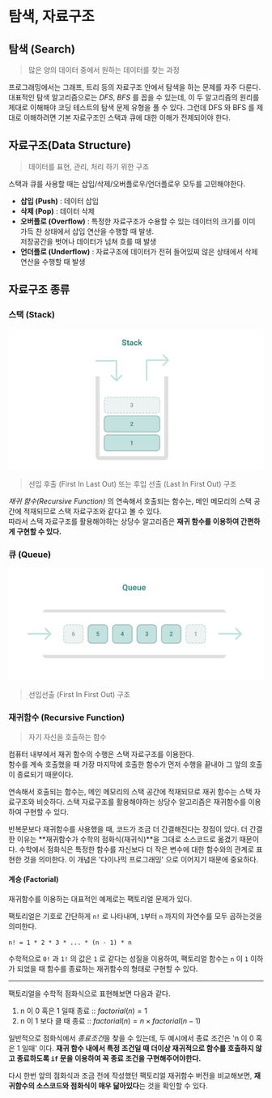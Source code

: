 # 탐색, 자료구조

## 탐색 (Search)
> 많은 양의 데이터 중에서 원하는 데이터를 찾는 과정

프로그래밍에서는 그래프, 트리 등의 자료구조 안에서 탐색을 하는 문제를 자주 다룬다. 대표적인 탐색 알고리즘으로는 *DFS*, *BFS* 를 꼽을 수 있는데, 이 두 알고리즘의 원리를 제대로 이해해야 코딩 테스트의 탐색 문제 유형을 풀 수 있다. 그런데 DFS 와 BFS 를 제대로 이해하려면 기본 자료구조인 스택과 큐에 대한 이해가 전제되어야 한다.

## 자료구조(Data Structure)
> 데이터를 표현, 관리, 처리 하기 위한 구조

스택과 큐를 사용할 때는 삽입/삭제/오버플로우/언더플로우 모두를 고민해야한다.


* **삽입 (Push)** : 데이터 삽입
* **삭제 (Pop)** : 데이터 삭제
* **오버플로 (Overflow)** : 특정한 자료구조가 수용할 수 있는 데이터의 크기를 이미 가득 찬 상태에서 삽입 연산을 수행할 때 발생. \
저장공간을 벗어나 데이터가 넘쳐 흐를 때 발생
* **언더플로 (Underflow)** : 자료구조에 데이터가 전혀 들어있찌 않은 상태에서 삭제 연산을 수행할 때 발생

## 자료구조 종류

### 스택 (Stack)
<img src="../images/211126_Stack.PNG">

> 선입 후출 (First In Last Out) 또는 후입 선출 (Last In First Out) 구조

*재귀 함수(Recursive Function)* 의 연속해서 호출되는 함수는, 메인 메모리의 스택 공간에 적재되므로 스택 자료구조와 같다고 볼 수 있다. \
따라서 스택 자료구조를 활용해야하는 상당수 알고리즘은 **재귀 함수를 이용하여 간편하게 구현할 수 있다.**

### 큐 (Queue)

<img src="../images/211126_Queue.PNG">

> 선입선출 (First In First Out) 구조



### 재귀함수 (Recursive Function)

> 자기 자신을 호출하는 함수

컴퓨터 내부에서 재귀 함수의 수행은 스택 자료구조를 이용한다. \
함수를 계속 호출했을 때 가장 마지막에 호출한 함수가 먼저 수행을 끝내야 그 앞의 호출이 종료되기 때문이다.

연속해서 호출되는 함수는, 메인 메모리의 스택 공간에 적재되므로 재귀 함수는 스택 자료구조와 비슷하다. 스택 자료구조를 활용해야하는 상당수 알고리즘은 재귀함수를 이용하여 구현할 수 있다.

반복문보다 재귀함수를 사용했을 때, 코드가 조금 더 간결해진다는 장점이 있다. 더 간결한 이유는 **재귀함수가 수학의 점화식(재귀식)**을 그대로 소스코드로 옮겼기 때문이다. 수학에서 점화식은 특정한 함수를 자신보다 더 작은 변수에 대한 함수와의 관계로 표현한 것을 의미한다. 이 개념은 '다이나믹 프로그래밍' 으로 이어지기 때문에 중요하다.
#### 계승 (Factorial)
재귀함수를 이용하는 대표적인 예제로는 팩토리얼 문제가 있다.

팩토리얼은 기호로 간단하게 `n!` 로 나타내며, `1`부터 `n` 까지의 자연수를 모두 곱하는것을 의미한다.

```
n! = 1 * 2 * 3 * ... * (n - 1) * n
```

수학적으로 `0!` 과 `1!` 의 값은 `1` 로 같다는 성질을 이용하여, 팩토리얼 함수는 `n` 이 `1` 이하가 되었을 때 함수를 종료하는 재귀함수의 형태로 구현할 수 있다.

-----

팩토리얼을 수학적 점화식으로 표현해보면 다음과 같다.

1. n 이 0 혹은 1 일때 종료 :: $factorial(n) = 1$
2. n 이 1 보다 클 때 종료  :: $factorial(n) = n × factorial(n - 1)$

일반적으로 점화식에서 *종료조건*을 찾을 수 있는데, 두 예시에서 종료 조건은 'n 이 0 혹은 1 일때' 이다. **재귀 함수 내에서 특정 조건일 때 더이상 재귀적으로 함수를 호출하지 않고 종료하도록 `if` 문을 이용하여 꼭 종료 조건을 구현해주어야한다.**

다시 한번 앞의 점화식과 조금 전에 작성했던 팩토리얼 재귀함수 버전을 비교해보면, **재귀함수의 소스코드와 점화식이 매우 닮아있다**는 것을 확인할 수 있다. 